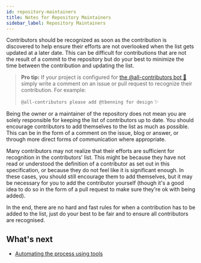 ```yaml
---
id: repository-maintainers
title: Notes for Repository Maintainers
sidebar_label: Repository Maintainers
---
```


Contributors should be recognized as soon as the contribution is discovered to help ensure their efforts are not
overlooked when the list gets updated at a later date. This can be difficult for contributions that are not the result of a commit to the repository but do your best to minimize the time between the contribution and updating the list.

> **Pro tip:** If your project is configured for [the @all-contributors bot 🤖](bot/overview) simply write a comment on an issue or pull request to recognize their contribution. For example:
>
> `@all-contributors please add @tbenning for design` ✨

Being the owner or a maintainer of the repository does not mean you are solely responsible for keeping the list of
contributors up to date. You should encourage contributors to add themselves to the list as much as possible.
This can be in the form of a comment on the issue, blog or answer, or through more direct forms of communication where appropriate.

Many contributors may not realize that their efforts are sufficient for recognition in the contributors' list.
This might be because they have not read or understood the definition of a contributor as set out in this specification,
or because they do not feel like it is significant enough. In these cases, you should still encourage them to add themselves,
but it may be necessary for you to add the contributor yourself (though it's a good idea to do so in the form of a pull
request to make sure they're ok with being added).

In the end, there are no hard and fast rules for when a contribution has to be added to the list,
just do your best to be fair and to ensure all contributors are recognised.

## What's next
- [Automating the process using tools](tooling)
